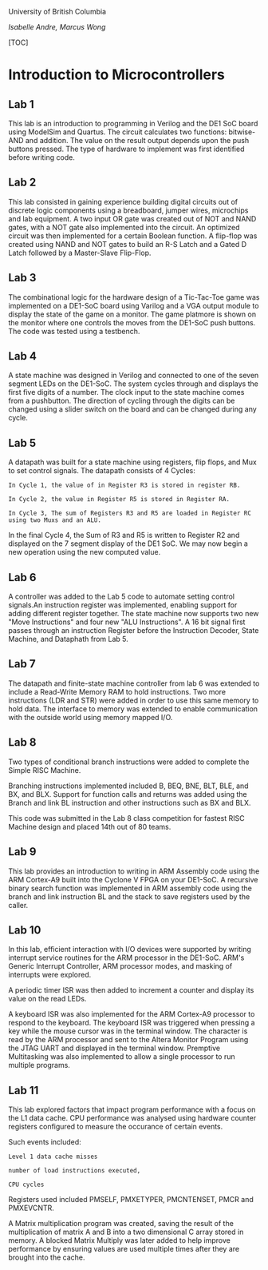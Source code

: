 University of British Columbia

*Isabelle Andre, Marcus Wong*

[TOC]

# Introduction to Microcontrollers

## Lab 1

This lab is an introduction to programming in Verilog and the DE1 SoC board using ModelSim and Quartus.
The circuit calculates two functions: bitwise-AND and addition. The value on the result output depends
upon the push buttons pressed. The type of hardware to implement was first identified before writing code.

## Lab 2

This lab consisted in gaining experience building digital circuits out of discrete logic components using
a breadboard, jumper wires, microchips and lab equipment. A two input OR gate was created out of NOT and
NAND gates, with a NOT gate also implemented into the circuit. An optimized circuit was then implemented
for a certain Boolean function. A flip-flop was created using NAND and NOT gates to build an R-S Latch
and a Gated D Latch followed by a Master-Slave Flip-Flop.

## Lab 3

The combinational logic for the hardware design of a Tic-Tac-Toe game was implemented on a DE1-SoC board
using Varilog and a VGA output module to display the state of the game on a monitor. The game platmore is
shown on the monitor where one controls the moves from the DE1-SoC push buttons. The code was tested
using a testbench.

## Lab 4

A state machine was designed in Verilog and connected to one of the seven segment LEDs on the DE1-SoC.
The system cycles through and displays the first five digits of a number. The clock input to the state
machine comes from a pushbutton. The direction of cycling through the digits can be changed using a
slider switch on the board and can be changed during any cycle.

## Lab 5

A datapath was built for a state machine using registers, flip flops, and Mux to set control signals.
The datapath consists of 4 Cycles:

	In Cycle 1, the value of in Register R3 is stored in register RB.

	In Cycle 2, the value in Register R5 is stored in Register RA.

	In Cycle 3, The sum of Registers R3 and R5 are loaded in Register RC using two Muxs and an ALU.

In the final Cycle 4, the Sum of R3 and R5 is written to Register R2 and displayed on the 7 segment
display of the DE1 SoC. We may now begin a new operation using the new computed value.

## Lab 6

A controller was added to the Lab 5 code to automate setting control signals.An instruction
register was implemented, enabling support for adding different register together. The state
machine now supports two new "Move Instructions" and four new "ALU Instructions". A 16 bit signal
first passes through an instruction Register before the Instruction Decoder, State Machine, and
Dataphath from Lab 5.

## Lab 7

The datapath and finite-state machine controller from lab 6 was extended to include a Read-Write Memory
RAM to hold instructions. Two more instructions (LDR and STR) were added in order to use this same memory
to hold data. The interface to memory was extended to enable communication with the outside world using
memory mapped I/O. 

## Lab 8

Two types of conditional branch instructions were added to complete the Simple RISC Machine.

Branching instructions implemented included B, BEQ, BNE, BLT, BLE, and BX, and BLX.
Support for function calls and returns was added using the Branch and link BL instruction and other
instructions such as BX and BLX.

This code was submitted in the Lab 8 class competition for fastest RISC Machine design and placed 14th out
of 80 teams.
 
## Lab 9

This lab provides an introduction to writing in ARM Assembly code using the ARM Cortex-A9 built into the 
Cyclone V FPGA on your DE1-SoC. A recursive binary search function was implemented in ARM assembly code
using the branch and link instruction BL and the stack to save registers used by the caller.

## Lab 10

In this lab, efficient interaction with I/O devices were supported by writing interrupt service routines
for the ARM processor in the DE1-SoC. ARM's Generic Interrupt Controller, ARM processor modes, and
masking of interrupts were explored.

A periodic timer ISR was then added to increment a counter and display its value on the read LEDs.

A keyboard ISR was also implemented for the ARM Cortex-A9 processor to respond to the keyboard.
The keyboard ISR was triggered when pressing a key while the mouse cursor was in the terminal window.
The character is read by the ARM processor and sent to the Altera Monitor Program using the JTAG UART and
displayed in the terminal window. Premptive Multitasking was also implemented to allow a single processor
to run multiple programs.

## Lab 11

This lab explored factors that impact program performance with a focus on the L1 data cache. CPU
performance was analysed using hardware counter registers configured to measure the occurance of
certain events.

Such events included:

	Level 1 data cache misses

	number of load instructions executed,

	CPU cycles

Registers used included PMSELF, PMXETYPER, PMCNTENSET, PMCR and PMXEVCNTR.

A Matrix multiplication program was created, saving the result of the multiplication of matrix A and B into a two
dimensional C array stored in memory. A blocked Matrix Multiply was later added to help improve performance by
ensuring values are used multiple times after they are brought into the cache.

